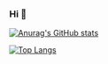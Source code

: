 ### Hi 👋

<!--
**ksh564/ksh564** is a ✨ _special_ ✨ repository because its `README.md` (this file) appears on your GitHub profile.

Here are some ideas to get you started:

- 🔭 I’m currently working on ...
- 🌱 I’m currently learning ...
- 👯 I’m looking to collaborate on ...
- 🤔 I’m looking for help with ...
- 💬 Ask me about ...
- 📫 How to reach me: ...
- 😄 Pronouns: ...
- ⚡ Fun fact: ...
-->
[![Anurag's GitHub stats](https://github-readme-stats.vercel.app/api?username=ksh564)](https://github.com/anuraghazra/github-readme-stats)


[![Top Langs](https://github-readme-stats.vercel.app/api/top-langs/?username=ksh564)](https://github.com/anuraghazra/github-readme-stats)

